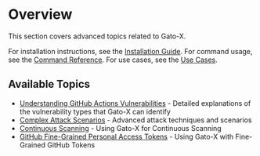 # Overview

This section covers advanced topics related to Gato-X.

For installation instructions, see the [Installation Guide](../installation.md).
For command usage, see the [Command Reference](../command-reference/index.md).
For use cases, see the [Use Cases](../use-cases/index.md).


## Available Topics

- [Understanding GitHub Actions Vulnerabilities](vulnerabilities.md) - Detailed explanations of the vulnerability types that Gato-X can identify
- [Complex Attack Scenarios](complex-attacks.md) - Advanced attack techniques and scenarios
- [Continuous Scanning](continuous-scanning.md) - Using Gato-X for Continuous Scanning
- [GitHub Fine-Grained Personal Access Tokens](fine-grained-tokens.md) - Using Gato-X with Fine-Grained GitHub Tokens
